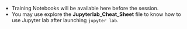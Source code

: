 - Training Notebooks will be available here before the session.
- You may use explore the **Jupyterlab_Cheat_Sheet** file to know how to use Jupyter lab after launching `jupyter lab`.
